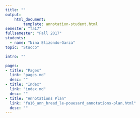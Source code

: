 ```yaml
---
title: ""
output:
    html_document:
        template: annotation-student.html
semester: "fa17"
fullsemester: "Fall 2017"
students:
  - name: "Nina Elizondo-Garza"
topic: "Stucco"

intro: ""

pages:
- title: "Pages"
  link: "pages.md"
  desc: ""
- title: "Index"
  link: "index.md"
  desc: ""
- title: "Annotations Plan"
  link: "fa16_ann_bread_le-pouesard_annotations-plan.html"
  desc: ""
---
```

